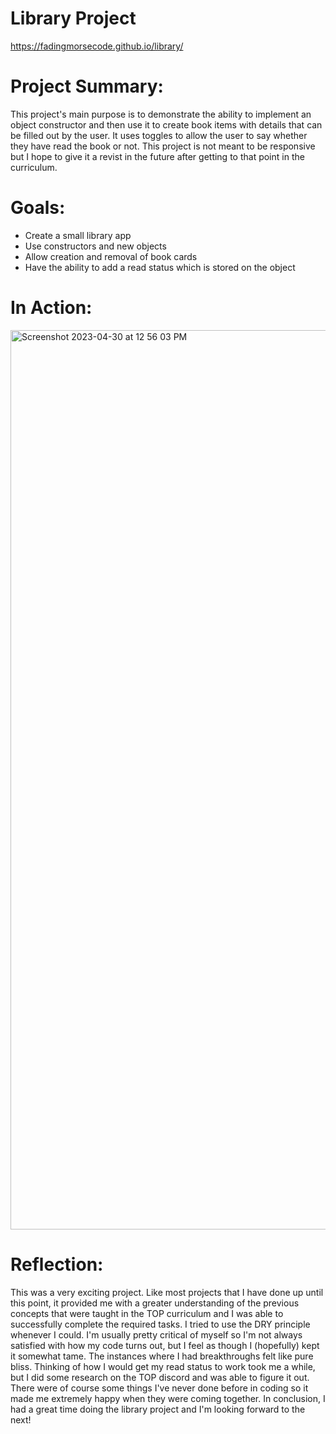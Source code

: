# Library Project
https://fadingmorsecode.github.io/library/
# Project Summary:
This project's main purpose is to demonstrate the ability to implement an object constructor and then use it to create book items with details that can be filled out by the user. It uses toggles to allow the user to say whether they have read the book or not. This project is not meant to be responsive but I hope to give it a revist in the future after getting to that point in the curriculum.
# Goals:
* Create a small library app
* Use constructors and new objects 
* Allow creation and removal of book cards
* Have the ability to add a read status which is stored on the object
# In Action: 
<img width="1439" alt="Screenshot 2023-04-30 at 12 56 03 PM" src="https://user-images.githubusercontent.com/106215095/235373598-801ec53f-9d2c-461e-b71f-4d989a6be5b5.png">

# Reflection:
This was a very exciting project. Like most projects that I have done up until this point, it provided me with a greater understanding of the previous concepts that were taught in the TOP curriculum and I was able to successfully complete the required tasks. I tried to use the DRY principle whenever I could. I'm usually pretty critical of myself so I'm not always satisfied with how my code turns out, but I feel as though I (hopefully) kept it somewhat tame. The instances where I had breakthroughs felt like pure bliss. Thinking of how I would get my read status to work took me a while, but I did some research on the TOP discord and was able to figure it out. There were of course some things I've never done before in coding so it made me extremely happy when they were coming together. In conclusion, I had a great time doing the library project and I'm looking forward to the next!
